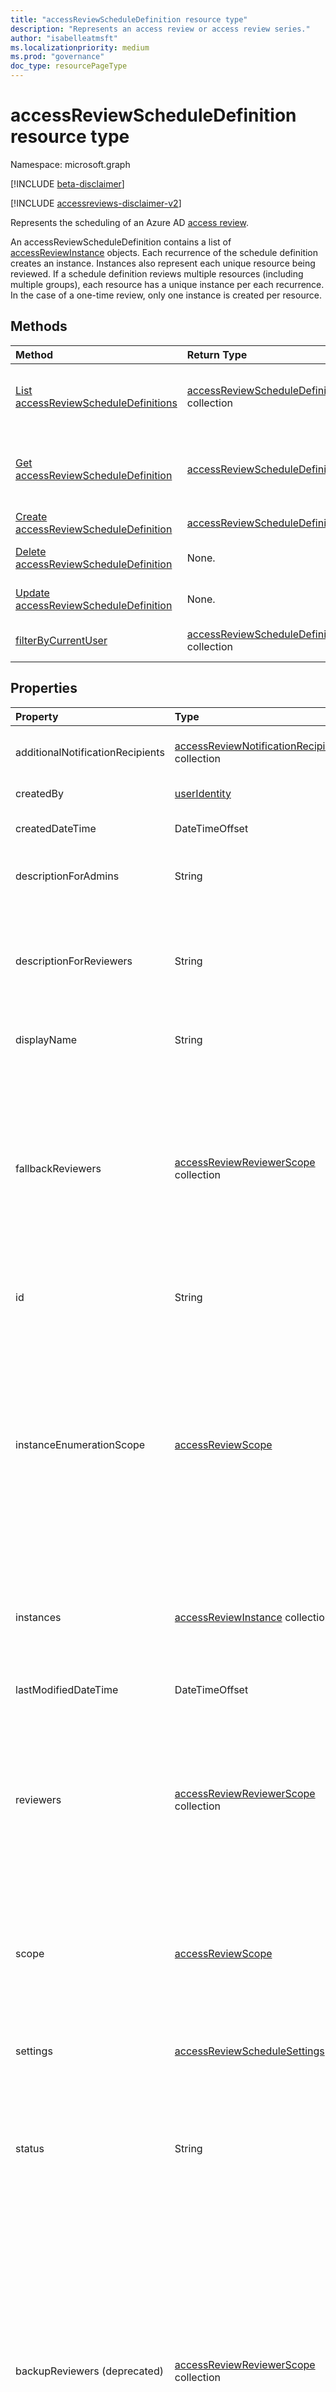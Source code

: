 ```yaml
---
title: "accessReviewScheduleDefinition resource type"
description: "Represents an access review or access review series."
author: "isabelleatmsft"
ms.localizationpriority: medium
ms.prod: "governance"
doc_type: resourcePageType
---
```


# accessReviewScheduleDefinition resource type

Namespace: microsoft.graph

[!INCLUDE [beta-disclaimer](../../includes/beta-disclaimer.md)]

[!INCLUDE [accessreviews-disclaimer-v2](../../includes/accessreviews-disclaimer-v2.md)]

Represents the scheduling of an Azure AD [access review](accessreviewsv2-overview.md). 

An accessReviewScheduleDefinition contains a list of [accessReviewInstance](accessreviewinstance.md) objects. Each recurrence of the schedule definition creates an instance. Instances also represent each unique resource being reviewed. If a schedule definition reviews multiple resources (including multiple groups), each resource has a unique instance per each recurrence. In the case of a one-time review, only one instance is created per resource.

## Methods

| Method		   | Return Type	|Description|
|:---------------|:--------|:----------|
|[List accessReviewScheduleDefinitions](../api/accessreviewset-list-definitions.md) | [accessReviewScheduleDefinition](accessreviewscheduledefinition.md) collection | Lists every accessReviewScheduleDefinition. Does not include associated accessReviewInstance objects in the results. |
|[Get accessReviewScheduleDefinition](../api/accessreviewscheduledefinition-get.md) | [accessReviewScheduleDefinition](accessreviewscheduledefinition.md) | Get an accessReviewScheduleDefinition with a specified **id**. Does not include associated accessReviewInstance objects in the results. |
|[Create accessReviewScheduleDefinition](../api/accessreviewset-post-definitions.md) | [accessReviewScheduleDefinition](accessreviewscheduledefinition.md) | Create a new accessReviewScheduleDefinition. |
|[Delete accessReviewScheduleDefinition](../api/accessreviewscheduledefinition-delete.md) | None. | Delete an accessReviewScheduleDefinition with a specified **id**. |
|[Update accessReviewScheduleDefinition](../api/accessreviewscheduledefinition-update.md) | None. | Update properties of an accessReviewScheduleDefinition with a specified **id**. |
|[filterByCurrentUser](../api/accessreviewscheduledefinition-filterbycurrentuser.md)|[accessReviewScheduleDefinition](../resources/accessreviewscheduledefinition.md) collection|Retrieves all definitions for which the calling user is a reviewer on one or more instance.|

## Properties
| Property | Type | Description |
| :------------------| :-------------- | :---------- |
| additionalNotificationRecipients   |[accessReviewNotificationRecipientItem](../resources/accessReviewNotificationRecipientItem.md) collection| Defines the list of additional users or group members to be notified of the access review progress. |
| createdBy  |[userIdentity](../resources/useridentity.md)  | User who created this review. Read-only. |
| createdDateTime  |DateTimeOffset  | Timestamp when the access review series was created. Supports `$select`. Read-only. |
| descriptionForAdmins  |String  |  Description provided by review creators to provide more context of the review to admins. Supports `$select`. |
| descriptionForReviewers |String | Description provided  by review creators to provide more context of the review to reviewers. Reviewers will see this description in the email sent to them requesting their review. Email notifications support up to 256 characters. Supports `$select`. |
| displayName | String   | Name of the access review series. Supports `$select` and `$orderBy`. Required on create. |
| fallbackReviewers   |[accessReviewReviewerScope](../resources/accessreviewreviewerscope.md) collection| This collection of reviewer scopes is used to define the list of fallback reviewers. These fallback reviewers will be notified to take action if no users are found from the list of reviewers specified. This could occur when either the group owner is specified as the reviewer but the group owner does not exist, or manager is specified as reviewer but a user's manager does not exist. See [accessReviewReviewerScope](accessreviewreviewerscope.md). Replaces **backupReviewers**. Supports `$select`. |
| id | String | The feature-assigned unique identifier of an access review. Supports `$select`. Read-only.|
| instanceEnumerationScope|[accessReviewScope](../resources/accessreviewscope.md)  | This property is required when scoping a review to guest users' access across all Microsoft 365 groups and determines which Microsoft 365 groups are reviewed. Each group will become a unique **accessReviewInstance** of the access review series.  For supported scopes, see [accessReviewScope](accessreviewscope.md). Supports `$select`. For examples of options for configuring instanceEnumerationScope, see [Configure the scope of your access review definition using the Microsoft Graph API](/graph/accessreviews-scope-concept). |
| instances |[accessReviewInstance](../resources/accessreviewinstance.md) collection|  Set of access reviews instances for this access review series. Access reviews that do not recur will only have one instance; otherwise, there is an instance for each recurrence. |
| lastModifiedDateTime | DateTimeOffset   | Timestamp when the access review series was last modified. Supports `$select`. Read-only.|
| reviewers   |[accessReviewReviewerScope](../resources/accessreviewreviewerscope.md) collection| This collection of access review scopes is used to define who are the reviewers. The reviewers property is only updatable if individual users are assigned as reviewers. Required on create. Supports `$select`. For examples of options for assigning reviewers, see [Assign reviewers to your access review definition using the Microsoft Graph API](/graph/accessreviews-reviewers-concept). |
| scope  |[accessReviewScope](../resources/accessreviewscope.md)  | Defines the entities whose access is reviewed. For supported scopes, see [accessReviewScope](accessreviewscope.md). Required on create. Supports `$select` and `$filter` (`contains` only). For examples of options for configuring scope, see [Configure the scope of your access review definition using the Microsoft Graph API](/graph/accessreviews-scope-concept). |
| settings  |[accessReviewScheduleSettings](../resources/accessreviewschedulesettings.md)| The settings for an access review series, see type definition below. Supports `$select`. Required on create. |
| status  |String   | This read-only field specifies the status of an access review. The typical states include `Initializing`, `NotStarted`, `Starting`, `InProgress`, `Completing`, `Completed`, `AutoReviewing`, and `AutoReviewed`.  <br>Supports `$select`, `$orderby`, and `$filter` (`eq` only). Read-only. |
| backupReviewers (deprecated) |[accessReviewReviewerScope](../resources/accessreviewreviewerscope.md) collection| This collection of reviewer scopes is used to define the list of fallback reviewers. These fallback reviewers will be notified to take action if no users are found from the list of reviewers specified. This could occur when either the group owner is specified as the reviewer but the group owner does not exist, or manager is specified as reviewer but a user's manager does not exist.  Supports `$select`. <br>**Note:** This property has been replaced by **fallbackReviewers**. However, specifying either **backupReviewers** or **fallbackReviewers** automatically populates the same values to the other property. |


## Relationships

| Relationship | Type	|Description|
|:---------------|:--------|:----------|
| `instances`               |[accessReviewInstance](accessreviewinstance.md) collection         | If the `accessReviewScheduleDefinition` is a recurring access review, instances represent each recurrence. A review that does not recur will have exactly one instance. Instances also represent each unique resource under review in the `accessReviewScheduleDefinition`. If a review has multiple resources and multiple instances, each resource will have a unique instance for each recurrence. |

## JSON representation
The following is a JSON representation of the resource.
<!-- {
  "blockType": "resource",
  "keyProperty": "id",
  "@odata.type": "microsoft.graph.accessReviewScheduleDefinition",
  "openType": false
}
-->
``` json
{
  "@odata.type": "#microsoft.graph.accessReviewScheduleDefinition",
  "id": "String (identifier)",
  "displayName": "String",
  "createdDateTime": "String (timestamp)",
  "lastModifiedDateTime": "String (timestamp)",
  "status": "String",
  "descriptionForAdmins": "String",
  "descriptionForReviewers": "String",
  "createdBy": {
    "@odata.type": "microsoft.graph.userIdentity"
  },
  "scope": {
    "@odata.type": "microsoft.graph.accessReviewScope"
  },
  "reviewers": [
    {
      "@odata.type": "microsoft.graph.accessReviewReviewerScope"
    }
  ],
  "fallbackReviewers": [
    {
      "@odata.type": "microsoft.graph.accessReviewReviewerScope"
    }
  ],
  "backupReviewers": [
    {
      "@odata.type": "microsoft.graph.accessReviewReviewerScope"
    }
  ],
  "instanceEnumerationScope": {
    "@odata.type": "microsoft.graph.accessReviewScope"
  },
  "settings": {
    "@odata.type": "microsoft.graph.accessReviewScheduleSettings"
  },
  "additionalNotificationRecipients": [
    {
        "@odata.type": "microsoft.graph.accessReviewNotificationRecipientItem"
    }
  ]
}
```
